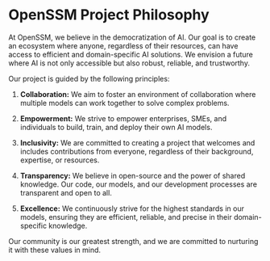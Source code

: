 # OpenSSM Project Philosophy

At OpenSSM, we believe in the democratization of AI. Our goal is to create an ecosystem where anyone, regardless of their resources, can have access to efficient and domain-specific AI solutions. We envision a future where AI is not only accessible but also robust, reliable, and trustworthy.

Our project is guided by the following principles:

1. **Collaboration:** We aim to foster an environment of collaboration where multiple models can work together to solve complex problems.

2. **Empowerment:** We strive to empower enterprises, SMEs, and individuals to build, train, and deploy their own AI models.

3. **Inclusivity:** We are committed to creating a project that welcomes and includes contributions from everyone, regardless of their background, expertise, or resources.

4. **Transparency:** We believe in open-source and the power of shared knowledge. Our code, our models, and our development processes are transparent and open to all.

5. **Excellence:** We continuously strive for the highest standards in our models, ensuring they are efficient, reliable, and precise in their domain-specific knowledge.

Our community is our greatest strength, and we are committed to nurturing it with these values in mind.
